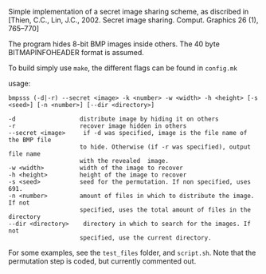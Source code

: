 Simple implementation of a secret image sharing scheme, as discribed in
[Thien, C.C., Lin, J.C., 2002. Secret image sharing. Comput. Graphics 26 (1), 765–770]

The program hides 8-bit BMP images inside others. The 40 byte BITMAPINFOHEADER
format is assumed.

To build simply use `make`, the different flags can be found in `config.mk`

usage:

```
bmpsss (-d|-r) --secret <image> -k <number> -w <width> -h <height> [-s <seed>] [-n <number>] [--dir <directory>]

-d                  distribute image by hiding it on others
-r                  recover image hidden in others
--secret <image>     if -d was specified, image is the file name of the BMP file
                    to hide. Otherwise (if -r was specified), output file name
                    with the revealed  image.
-w <width>          width of the image to recover
-h <height>         height of the image to recover
-s <seed>           seed for the permutation. If non specified, uses 691.
-n <number>         amount of files in which to distribute the image. If not
                    specified, uses the total amount of files in the directory
--dir <directory>    directory in which to search for the images. If not
                    specified, use the current directory.
```
For some examples, see the `test_files` folder, and `script.sh`.
Note that the permutation step is coded, but currently commented out.
